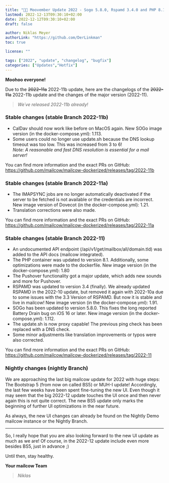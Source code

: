 ```yaml
---
title: "🚚🐄 Moovember Update 2022 - Sogo 5.8.0, Rspamd 3.4.0 and PHP 8.1 Update | Revision B"
lastmod: 2022-12-13T09:30:10+02:00
date: 2022-12-12T09:30:10+02:00
draft: false

author: Niklas Meyer
authorLink: "https://github.com/DerLinkman"
toc: true

license: ""

tags: ["2022", "update", "changelog", "bugfix"]
categories: ["Updates","Hotfix"]
---
```


**Moohoo everyone!**

Due to the <del>2022-11a</del> 2022-11b update, here are the changelogs of the <del>2022-11a</del> 2022-11b update and the changes of the major version (2022-11).

> *We´ve released 2022-11b already!*

<!--more-->


### Stable changes (stable Branch 2022-11b)

+ CalDav should now work like before on MacOS again. New SOGo image version (in the docker-compose.yml): 1.113.
+ Some users could no longer use update.sh because the DNS lookup timeout was too low. This was increased from 3 to 6! <br>*Note: A reasonable and fast DNS resolution is essential for a mail server!*

You can find more information and the exact PRs on GitHub: https://github.com/mailcow/mailcow-dockerized/releases/tag/2022-11b


### Stable changes (stable Branch 2022-11a)

+ The IMAPSYNC jobs are no longer automatically deactivated if the server to be fetched is not available or the credentials are incorrect. New image version of Dovecot (in the docker-compose.yml): 1.21.
+ Translation corrections were also made.

You can find more information and the exact PRs on GitHub: https://github.com/mailcow/mailcow-dockerized/releases/tag/2022-11a


### Stable changes (stable Branch 2022-11)

+ An undocumented API endpoint (/api/v1/get/mailbox/all/domain.tld) was added to the API docs (mailcow integrated).
+ The PHP container was updated to version 8.1. Additionally, some optimizations were made to the dockerfile. New image version (in the docker-compose.yml): 1.80
+ The Pushover functionality got a major update, which adds new sounds and more for Pushover.
+ RSPAMD was updated to version 3.4 (finally). We already updated RSPAMD in the 2022-10 update, but removed it again with 2022-10a due to some issues with the 3.3 Version of RSPAMD. But now it is stable and live in mailcow! New image version (in the docker-compose.yml): 1.91.
+ SOGo has been updated to version 5.8.0. This fixes the long reported Battery Drain bug on iOS 16 or later. New image version (in the docker-compose.yml): 1.112.
+ The update.sh is now proxy capable! The previous ping check has been replaced with a DNS check.
+ Some minor adjustments like translation improvements or typos were also corrected.


You can find more information and the exact PRs on GitHub: https://github.com/mailcow/mailcow-dockerized/releases/tag/2022-11

### Nightly changes (nightly Branch)

We are approaching the last big mailcow update for 2022 with huge steps: The Bootstrap 5 (from now on called BS5) or MUH-I update!
Accordingly, the last few weeks have been spent fine-tuning the new UI. Even though it may seem that the big 2022-12 update touches the UI once and then never again this is not quite correct. The new BS5 update only marks the beginning of further UI optimizations in the near future.

As always, the new UI changes can already be found on the Nightly Demo mailcow instance or the Nightly Branch.

---

So, I really hope that you are also looking forward to the new UI update as much as we are! Of course, in the 2022-12 update include even more besides BS5, just in advance ;)

Until then, stay healthy.

**Your mailcow Team** <br>
> *Niklas*